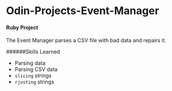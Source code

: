 # Odin-Projects-Event-Manager

#### Ruby Project 

The Event Manager parses a CSV file with bad data and repairs it.

######Skills Learned 
- Parsing data
- Parsing CSV data
- `slicing` strings
- `rjusting` strings 
